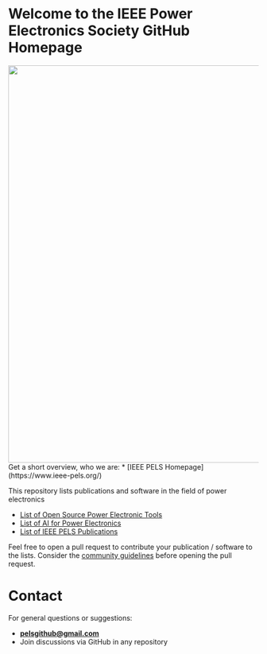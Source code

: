 # Welcome to the IEEE Power Electronics Society GitHub Homepage

<img src=".github/logo.png" width="800">
Get a short overview, who we are:
 * [IEEE PELS Homepage](https://www.ieee-pels.org/)

This repository lists publications and software in the field of power electronics
 * [List of Open Source Power Electronic Tools](https://github.com/IEEE-PELS/awesome-open-source-power-electronics)
 * [List of AI for Power Electronics](https://github.com/IEEE-PELS/ai-for-power-electronics)
 * [List of IEEE PELS Publications](https://github.com/IEEE-PELS/PELS-Publications)

Feel free to open a pull request to contribute your publication / software to the lists. Consider the [community guidelines](https://github.com/IEEE-PELS/community-guidelines) before opening the pull request.

# Contact

For general questions or suggestions:
- **pelsgithub@gmail.com**
- Join discussions via GitHub in any repository
